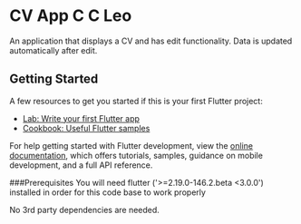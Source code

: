 # CV App C C Leo 

An application that displays a CV and has edit functionality. Data is updated automatically after edit.

## Getting Started

A few resources to get you started if this is your first Flutter project:

- [Lab: Write your first Flutter app](https://docs.flutter.dev/get-started/codelab)
- [Cookbook: Useful Flutter samples](https://docs.flutter.dev/cookbook)

For help getting started with Flutter development, view the
[online documentation](https://docs.flutter.dev/), which offers tutorials,
samples, guidance on mobile development, and a full API reference.

###Prerequisites
You will need flutter ('>=2.19.0-146.2.beta <3.0.0') installed in order for this code base to work properly

No 3rd party dependencies are needed.